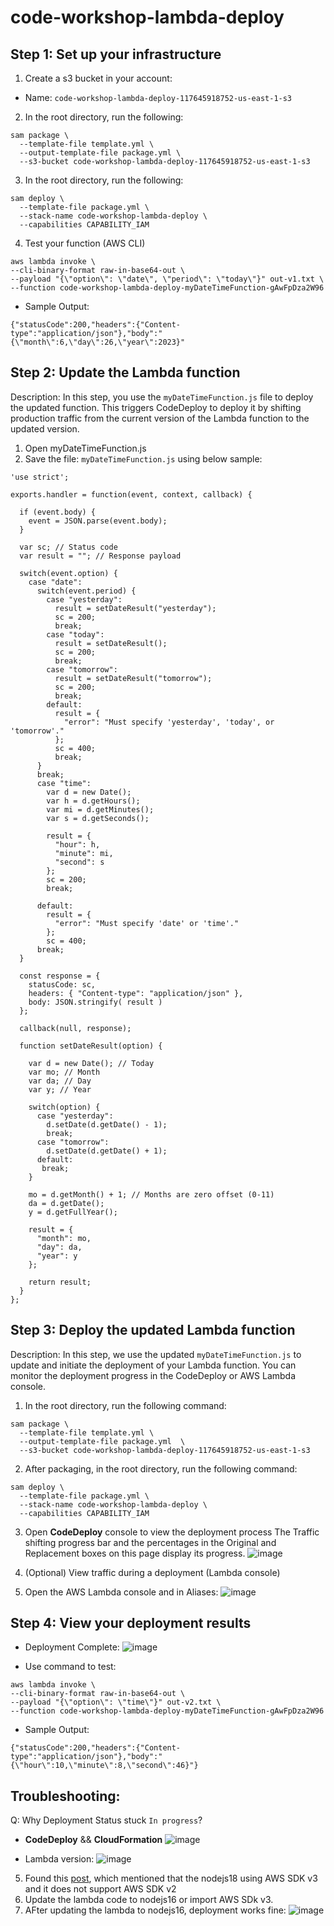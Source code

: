 # code-workshop-lambda-deploy

## Step 1: Set up your infrastructure

1. Create a s3 bucket in your account:
- Name: `code-workshop-lambda-deploy-117645918752-us-east-1-s3`

2. In the root directory, run the following:
```
sam package \
  --template-file template.yml \
  --output-template-file package.yml \
  --s3-bucket code-workshop-lambda-deploy-117645918752-us-east-1-s3
```

3. In the root directory, run the following:
```
sam deploy \
  --template-file package.yml \
  --stack-name code-workshop-lambda-deploy \
  --capabilities CAPABILITY_IAM
```

4. Test your function (AWS CLI)
```
aws lambda invoke \
--cli-binary-format raw-in-base64-out \
--payload "{\"option\": \"date\", \"period\": \"today\"}" out-v1.txt \
--function code-workshop-lambda-deploy-myDateTimeFunction-gAwFpDza2W96
```

* Sample Output:
```
{"statusCode":200,"headers":{"Content-type":"application/json"},"body":"{\"month\":6,\"day\":26,\"year\":2023}"
```

## Step 2: Update the Lambda function
Description: In this step, you use the `myDateTimeFunction.js` file to deploy the updated function. This triggers CodeDeploy to deploy it by shifting production traffic from the current version of the Lambda function to the updated version.

1. Open myDateTimeFunction.js
2. Save the file: `myDateTimeFunction.js` using below sample:
```
'use strict';

exports.handler = function(event, context, callback) {

  if (event.body) {
    event = JSON.parse(event.body);
  }

  var sc; // Status code
  var result = ""; // Response payload

  switch(event.option) {
    case "date":
      switch(event.period) {
        case "yesterday":
          result = setDateResult("yesterday");
          sc = 200;
          break;
        case "today":
          result = setDateResult();
          sc = 200;
          break;
        case "tomorrow":
          result = setDateResult("tomorrow");
          sc = 200;
          break;
        default:
          result = {
            "error": "Must specify 'yesterday', 'today', or 'tomorrow'."
          };
          sc = 400;
          break;
      }
      break;
      case "time":
        var d = new Date();
        var h = d.getHours();
        var mi = d.getMinutes();
        var s = d.getSeconds();

        result = {
          "hour": h,
          "minute": mi,
          "second": s
        };
        sc = 200;
        break;

      default:
        result = {
          "error": "Must specify 'date' or 'time'."
        };
        sc = 400;
      break;
  }

  const response = {
    statusCode: sc,
    headers: { "Content-type": "application/json" },
    body: JSON.stringify( result )
  };

  callback(null, response);

  function setDateResult(option) {

    var d = new Date(); // Today
    var mo; // Month
    var da; // Day
    var y; // Year

    switch(option) {
      case "yesterday":
        d.setDate(d.getDate() - 1);
        break;
      case "tomorrow":
        d.setDate(d.getDate() + 1);
      default:
       break;
    }

    mo = d.getMonth() + 1; // Months are zero offset (0-11)
    da = d.getDate();
    y = d.getFullYear();

    result = {
      "month": mo,
      "day": da,
      "year": y
    };

    return result;
  }
};
```

## Step 3: Deploy the updated Lambda function
Description: In this step, we use the updated `myDateTimeFunction.js` to update and initiate the deployment of your Lambda function. You can monitor the deployment progress in the CodeDeploy or AWS Lambda console.


1. In the root directory, run the following command:

```
sam package \
  --template-file template.yml \
  --output-template-file package.yml  \
  --s3-bucket code-workshop-lambda-deploy-117645918752-us-east-1-s3
```

2. After packaging, in the root directory, run the following command:
```
sam deploy \
  --template-file package.yml \
  --stack-name code-workshop-lambda-deploy \
  --capabilities CAPABILITY_IAM
```

3. Open **CodeDeploy** console to view the deployment process
The Traffic shifting progress bar and the percentages in the Original and Replacement boxes on this page display its progress.
![image](https://github.com/aws-6w8hnx/code-workshop-ecs-lambda-codedeploy/assets/29943707/926687af-c86f-4a7f-a78e-021f4fc00b6b)


4. (Optional) View traffic during a deployment (Lambda console)
5. Open the AWS Lambda console and in Aliases:
![image](https://github.com/aws-6w8hnx/code-workshop-ecs-lambda-codedeploy/assets/29943707/d55554f0-93b6-4fb3-b832-f9ee8bdd2b34)




## Step 4: View your deployment results
- Deployment Complete:
![image](https://github.com/aws-6w8hnx/code-workshop-ecs-lambda-codedeploy/assets/29943707/d03e0842-f8d6-4ecc-bb75-b3691ff4aa83)




- Use command to test:

```
aws lambda invoke \
--cli-binary-format raw-in-base64-out \
--payload "{\"option\": \"time\"}" out-v2.txt \
--function code-workshop-lambda-deploy-myDateTimeFunction-gAwFpDza2W96
```

* Sample Output:
```
{"statusCode":200,"headers":{"Content-type":"application/json"},"body":"{\"hour\":10,\"minute\":8,\"second\":46}"}
```

## Troubleshooting:
Q: Why Deployment Status stuck `In progress`?
- **CodeDeploy** && **CloudFormation**
![image](https://github.com/aws-6w8hnx/code-workshop-ecs-lambda-codedeploy/assets/29943707/2de2d462-4d4c-40d0-89fe-86783b8e3187)


- Lambda version:
![image](https://github.com/aws-6w8hnx/code-workshop-ecs-lambda-codedeploy/assets/29943707/77f5823a-8a07-4b01-95c2-bf909fb8f6b0)

5. Found this [post](https://stackoverflow.com/questions/74792293/aws-lambda-cannot-find-module-aws-sdk-in-build-a-basic-web-application-tutoria), which mentioned that the nodejs18 using AWS SDK v3 and it does not support AWS SDK v2
6. Update the lambda code to nodejs16 or import AWS SDk v3.
7. AFter updating the lambda to nodejs16, deployment works fine:
![image](https://github.com/aws-k68pex/code-workshop-ecs-lambda-codedeploy/assets/29943707/6ee87e3a-2652-48ae-964d-6e91178f4069)

